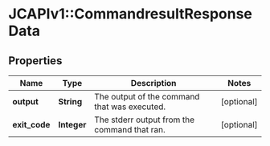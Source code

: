 # JCAPIv1::CommandresultResponseData

## Properties
Name | Type | Description | Notes
------------ | ------------- | ------------- | -------------
**output** | **String** | The output of the command that was executed. | [optional] 
**exit_code** | **Integer** | The stderr output from the command that ran. | [optional] 


